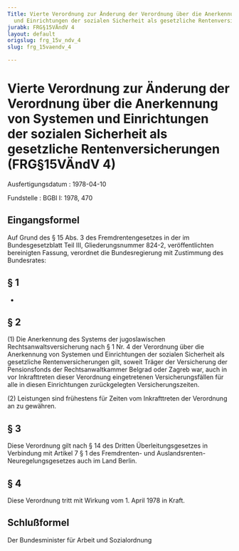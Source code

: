 ```yaml
---
Title: Vierte Verordnung zur Änderung der Verordnung über die Anerkennung von Systemen
  und Einrichtungen der sozialen Sicherheit als gesetzliche Rentenversicherungen
jurabk: FRG§15VÄndV 4
layout: default
origslug: frg_15v_ndv_4
slug: frg_15vaendv_4

---
```


# Vierte Verordnung zur Änderung der Verordnung über die Anerkennung von Systemen und Einrichtungen der sozialen Sicherheit als gesetzliche Rentenversicherungen (FRG§15VÄndV 4)

Ausfertigungsdatum
:   1978-04-10

Fundstelle
:   BGBl I: 1978, 470



## Eingangsformel

Auf Grund des § 15 Abs. 3 des Fremdrentengesetzes in der im
Bundesgesetzblatt Teil III, Gliederungsnummer 824-2, veröffentlichten
bereinigten Fassung, verordnet die Bundesregierung mit Zustimmung des
Bundesrates:


## § 1

-


## § 2

(1) Die Anerkennung des Systems der jugoslawischen
Rechtsanwaltsversicherung nach § 1 Nr. 4 der Verordnung über die
Anerkennung von Systemen und Einrichtungen der sozialen Sicherheit als
gesetzliche Rentenversicherungen gilt, soweit Träger der Versicherung
der Pensionsfonds der Rechtsanwaltkammer Belgrad oder Zagreb war, auch
in vor Inkrafttreten dieser Verordnung eingetretenen
Versicherungsfällen für alle in diesen Einrichtungen zurückgelegten
Versicherungszeiten.

(2) Leistungen sind frühestens für Zeiten vom Inkrafttreten der
Verordnung an zu gewähren.


## § 3

Diese Verordnung gilt nach § 14 des Dritten Überleitungsgesetzes in
Verbindung mit Artikel 7 § 1 des Fremdrenten- und Auslandsrenten-
Neuregelungsgesetzes auch im Land Berlin.


## § 4

Diese Verordnung tritt mit Wirkung vom 1. April 1978 in Kraft.


## Schlußformel

Der Bundesminister für Arbeit und Sozialordnung

